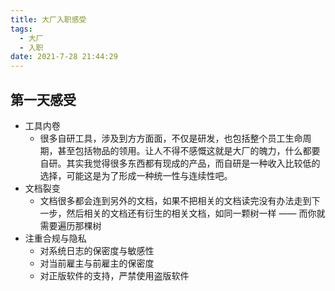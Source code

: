 ```yaml
---
title: 大厂入职感受
tags:
  - 大厂
  - 入职
date: 2021-7-28 21:44:29
---
```


## 第一天感受

- 工具内卷
  - 很多自研工具，涉及到方方面面，不仅是研发，也包括整个员工生命周期，甚至包括物品的领用。让人不得不感慨这就是大厂的魄力，什么都要自研。其实我觉得很多东西都有现成的产品，而自研是一种收入比较低的选择，可能这是为了形成一种统一性与连续性吧。
- 文档裂变
  - 文档很多都会连到另外的文档，如果不把相关的文档读完没有办法走到下一步，然后相关的文档还有衍生的相关文档，如同一颗树一样 —— 而你就需要遍历那棵树
- 注重合规与隐私
  - 对系统日志的保密度与敏感性
  - 对当前雇主与前雇主的保密度
  - 对正版软件的支持，严禁使用盗版软件
